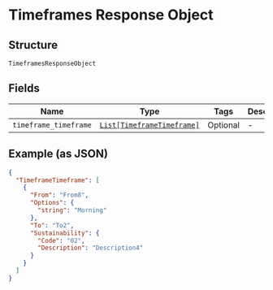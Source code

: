 
# Timeframes Response Object

## Structure

`TimeframesResponseObject`

## Fields

| Name | Type | Tags | Description |
|  --- | --- | --- | --- |
| `timeframe_timeframe` | [`List[TimeframeTimeframe]`](../../doc/models/timeframe-timeframe.md) | Optional | - |

## Example (as JSON)

```json
{
  "TimeframeTimeframe": [
    {
      "From": "From8",
      "Options": {
        "string": "Morning"
      },
      "To": "To2",
      "Sustainability": {
        "Code": "02",
        "Description": "Description4"
      }
    }
  ]
}
```


